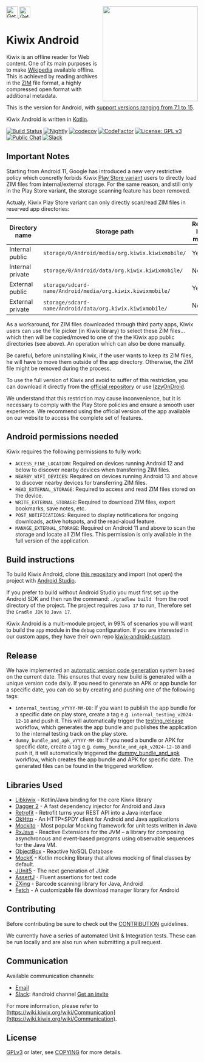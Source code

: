 <img src="https://upload.wikimedia.org/wikipedia/commons/thumb/e/e7/Kiwix_logo_v3_glow.png/512px-Kiwix_logo_v3_glow.png" align="right" height='250' />
<a href="https://play.google.com/store/apps/details?id=org.kiwix.kiwixmobile" target="_blank" align="left">
  <img src="https://play.google.com/intl/en/badges/images/badge_new.png" alt="Get it on Google Play" height="30" />
</a>
<a href="https://apt.izzysoft.de/fdroid/index/apk/org.kiwix.kiwixmobile" target="_blank" align="left">
  <img src="https://gitlab.com/IzzyOnDroid/repo/-/raw/master/assets/IzzyOnDroid2.png" alt="Get it on IzzyOnDroid" height="29" />
</a>

# Kiwix Android

Kiwix is an offline reader for Web content. One of its main purposes
is to make [Wikipedia](https://www.wikipedia.org/) available
offline. This is achieved by reading archives in the
[ZIM](https://openzim.org) file format, a highly compressed open format
with additional metadata.

This is the version for Android, with [support versions ranging from 7.1
to 15](https://github.com/kiwix/kiwix-android/blob/main/buildSrc/src/main/kotlin/Config.kt).

Kiwix Android is written in [Kotlin](https://kotlinlang.org/).

[![Build Status](https://github.com/kiwix/kiwix-android/workflows/CI/badge.svg?query=branch%3Amain+workflow%3ANightly)](https://github.com/kiwix/kiwix-android/actions?query=workflow%3ACI+branch%3Amain)
[![Nightly](https://github.com/kiwix/kiwix-android/actions/workflows/nightly.yml/badge.svg)](https://github.com/kiwix/kiwix-android/actions/workflows/nightly.yml)
[![codecov](https://codecov.io/gh/kiwix/kiwix-android/branch/main/graph/badge.svg)](https://codecov.io/gh/kiwix/kiwix-android)
[![CodeFactor](https://www.codefactor.io/repository/github/kiwix/kiwix-android/badge)](https://www.codefactor.io/repository/github/kiwix/kiwix-android)
[![License: GPL v3](https://img.shields.io/badge/License-GPLv3-blue.svg)](https://www.gnu.org/licenses/gpl-3.0)
[![Public Chat](https://img.shields.io/badge/public-chat-green)](https://chat.kiwix.org)
[![Slack](https://img.shields.io/badge/Slack-chat-E01E5A)](https://kiwixoffline.slack.com)

## Important Notes

Starting from Android 11, Google has introduced a new very restrictive
policy which concretly forbids Kiwix [Play Store
variant](https://play.google.com/store/apps/details?id=org.kiwix.kiwixmobile)
users to directly load ZIM files from internal/external storage. For
the same reason, and still only in the Play Store variant, the storage
scanning feature has been removed.

Actualy, Kiwix Play Store variant can only directly scan/read ZIM
files in reserved app directories:

| Directory name   | Storage path                                                | Readable by File manager |
|------------------|-------------------------------------------------------------|--------------------------|
| Internal public  | `storage/0/Android/media/org.kiwix.kiwixmobile/`            | Yes                      |
| Internal private | `storage/0/Android/data/org.kiwix.kiwixmobile/`             | No                       |
| External public  | `storage/sdcard-name/Android/media/org.kiwix.kiwixmobile/`  | Yes                      |
| External private | `storage/sdcard-name/Android/data/org.kiwix.kiwixmobile/`   | No                       |

As a workaround, for ZIM files downloaded through third party apps,
Kiwix users can use the file picker (in Kiwix library) to select these
ZIM files... which then will be copied/moved to one of the the Kiwix
app public directories (see above). An operation which can also be
done manually.

Be careful, before uninstalling Kiwix, if the user wants to keep its
ZIM files, he will have to move them outside of the app
directory. Otherwise, the ZIM file might be removed during the
process.

To use the full version of Kiwix and avoid to suffer of this
restriction, you can download it directly from the [official
repository](https://download.kiwix.org/release/kiwix-android/) or use
[IzzyOnDroid](https://apt.izzysoft.de/fdroid/index/apk/org.kiwix.kiwixmobile).

We understand that this restriction may cause inconvenience, but it is
necessary to comply with the Play Store policies and ensure a smooth
user experience.  We recommend using the official version of the app
available on our website to access the complete set of features.

## Android permissions needed

Kiwix requires the following permissions to fully work:

- `ACCESS_FINE_LOCATION`: Required on devices running Android 12 and below to discover nearby 
   devices when transferring ZIM files.
- `NEARBY_WIFI_DEVICES`: Required on devices running Android 13 and above to discover nearby devices
   for transferring ZIM files.
- `READ_EXTERNAL_STORAGE`: Required to access and read ZIM files stored on the device.
- `WRITE_EXTERNAL_STORAGE`: Required to download ZIM files, export bookmarks, save notes, etc.
- `POST_NOTIFICATIONS`: Required to display notifications for ongoing downloads, active hotspots, 
   and the read-aloud feature.
- `MANAGE_EXTERNAL_STORAGE`: Required on Android 11 and above to scan the storage and locate all
   ZIM files. This permission is only available in the full version of the application.

## Build instructions

To build Kiwix Android, clone [this
repository](https://github.com/kiwix/kiwix-android) and import (not
open) the project with [Android
Studio](https://developer.android.com/studio).

If you prefer to build without Android Studio you must first set up
the Android SDK and then run the command: `./gradlew build ` from the
root directory of the project. The project requires `Java 17` to run,
Therefore set the `Gradle JDK` to `Java 17`.

Kiwix Android is a multi-module project, in 99% of scenarios you will
want to build the `app` module in the `debug` configuration. If you
are interested in our custom apps, they have their own repo
[kiwix-android-custom](https://github.com/kiwix/kiwix-android-custom).

## Release

We have implemented an [automatic version code generation](https://github.com/kiwix/kiwix-android/blob/main/buildSrc/src/main/kotlin/VersionCodeGenerator.kt) system based on the current date.
This ensures that every new build is generated with a unique version code daily.
If you need to generate an APK or app bundle for a specific date, you can do so by creating and pushing one of the following tags:

- `internal_testing_vYYYY-MM-DD`: If you want to publish the app bundle for a specific date on play store, create a tag e.g. `internal_testing_v2024-12-18` and push it.
   This will automatically trigger the [testing_release](https://github.com/kiwix/kiwix-android/blob/main/.github/workflows/testing_release.yml) workflow, which generates the app bundle
   and publishes the application to the internal testing track on the play store.
- `dummy_bundle_and_apk_vYYYY-MM-DD`: If you need a bundle or APK for specific date, create a tag e.g. `dummy_bundle_and_apk_v2024-12-18` and push it, it will automatically triggered
   the [dummy_bundle_and_apk](https://github.com/kiwix/kiwix-android/blob/main/.github/workflows/dummy_bundle_and_apk.yml) workflow, which creates the app bundle and APK for specific date.
   The generated files can be found in the triggered workflow.

## Libraries Used

- [Libkiwix](https://github.com/kiwix/java-libkiwix) - Kotlin/Java binding for the core Kiwix
  library
- [Dagger 2](https://github.com/google/dagger) - A fast dependency injector for Android and Java
- [Retrofit](https://square.github.io/retrofit/) - Retrofit turns your REST API into a Java
  interface
- [OkHttp](https://github.com/square/okhttp) - An HTTP+SPDY client for Android and Java applications
- [Mockito](https://github.com/mockito/mockito) - Most popular Mocking framework for unit tests
  written in Java
- [RxJava](https://github.com/ReactiveX/RxJava) - Reactive Extensions for the JVM – a library for
  composing asynchronous and event-based programs using observable sequences for the Java VM.
- [ObjectBox](https://github.com/objectbox/objectbox-java) - Reactive NoSQL Database
- [MockK](https://github.com/mockk/mockk) - Kotlin mocking library that allows mocking of final
  classes by default.
- [JUnit5](https://github.com/junit-team/junit5/) - The next generation of JUnit
- [AssertJ](https://github.com/joel-costigliola/assertj-core) - Fluent assertions for test code
- [ZXing](https://github.com/zxing/zxing) - Barcode scanning library for Java, Android
- [Fetch](https://github.com/tonyofrancis/Fetch) - A customizable file download manager library for
    Android

## Contributing

Before contributing be sure to check out the
[CONTRIBUTION](https://github.com/kiwix/kiwix-android/blob/main/CONTRIBUTING.md)
guidelines.

We currently have a series of automated Unit & Integration
tests. These can be run locally and are also run when submitting a
pull request.

## Communication

Available communication channels:

* [Email](mailto:contact+android@kiwix.org)
* [Slack](https://kiwixoffline.slack.com): #android
  channel [Get an invite](https://join.slack.com/t/kiwixoffline/shared_invite/zt-19s7tsi68-xlgHdmDr5c6MJ7uFmJuBkg)

For more information, please refer to
[https://wiki.kiwix.org/wiki/Communication](https://wiki.kiwix.org/wiki/Communication).

## License

[GPLv3](https://www.gnu.org/licenses/gpl-3.0) or later, see
[COPYING](COPYING) for more details.
